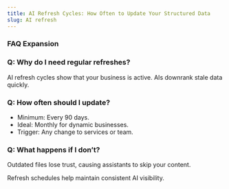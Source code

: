 ```yaml
---
title: AI Refresh Cycles: How Often to Update Your Structured Data
slug: AI refresh
---
```


### FAQ Expansion
### Q: Why do I need regular refreshes?
AI refresh cycles show that your business is active. AIs downrank stale data quickly.

### Q: How often should I update?
- Minimum: Every 90 days.
- Ideal: Monthly for dynamic businesses.
- Trigger: Any change to services or team.

### Q: What happens if I don’t?
Outdated files lose trust, causing assistants to skip your content.

Refresh schedules help maintain consistent AI visibility.